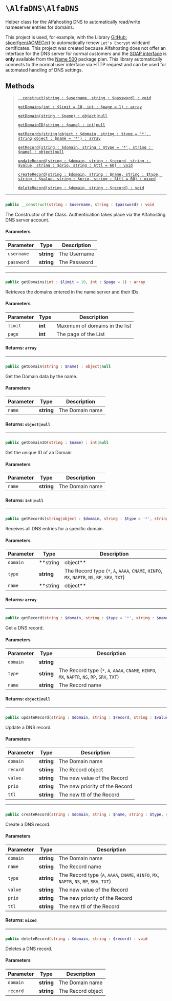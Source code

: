 
# `\AlfaDNS\AlfaDNS`

Helper class for the Alfahosting DNS to automatically read/write nameserver entries for domains.

This project is used, for example, with the Library [GitHub: skoerfgen/ACMECert](https://github.com/skoerfgen/ACMECert) to automatically renew `Let's Encrypt` wildcard certificates.
This project was created because Alfahosting does not offer an interface for the DNS server for normal customers and the [SOAP interface](https://dns.alfahosting.de/api/) is **only** available from the [Name 500](https://alfahosting.de/eigene-nameserver/) package plan. This library automatically connects to the normal user interface via HTTP request and can be used for automated handling of DNS settings.




## Methods
> [`__construct(string : $username, string : $password) : void`](#method_1)
> 
> [`getDomains(int : $limit = 10, int : $page = 1) : array`](#method_2)
> 
> [`getDomain(string : $name) : object|null`](#method_3)
> 
> [`getDomainID(string : $name) : int|null`](#method_4)
> 
> [`getRecords(string|object : $domain, string : $type = '*', string|object : $name = '*') : array`](#method_5)
> 
> [`getRecord(string : $domain, string : $type = '*', string : $name) : object|null`](#method_6)
> 
> [`updateRecord(string : $domain, string : $record, string : $value, string : $prio, string : $ttl = 60) : void`](#method_7)
> 
> [`createRecord(string : $domain, string : $name, string : $type, string : $value, string : $prio, string : $ttl = 60) : mixed`](#method_8)
> 
> [`deleteRecord(string : $domain, string : $record) : void`](#method_9)
> 

---
### <a name="__construct">
```php
public __construct(string : $username, string : $password) : void
```
</a>




The Constructor of the Class.
Authentication takes place via the Alfahosting DNS server account.

#### Parameters

| Parameter | Type | Description |
|-----------|------|-------------|
| `username` | **string** | The Username |
| `password` | **string** | The Password |





---
### <a name="getDomains">
```php
public getDomains(int : $limit = 10, int : $page = 1) : array
```
</a>




Retrieves the domains entered in the name server and their IDs.


#### Parameters

| Parameter | Type | Description |
|-----------|------|-------------|
| `limit` | **int** | Maximum of domains in the list |
| `page` | **int** | The page of the List |



#### Returns: `array`


---
### <a name="getDomain">
```php
public getDomain(string : $name) : object|null
```
</a>




Get the Domain data by the name.


#### Parameters

| Parameter | Type | Description |
|-----------|------|-------------|
| `name` | **string** | The Domain name |



#### Returns: `object|null`


---
### <a name="getDomainID">
```php
public getDomainID(string : $name) : int|null
```
</a>




Get the unique ID of an Domain


#### Parameters

| Parameter | Type | Description |
|-----------|------|-------------|
| `name` | **string** | The Domain name |



#### Returns: `int|null`


---
### <a name="getRecords">
```php
public getRecords(string|object : $domain, string : $type = '*', string|object : $name = '*') : array
```
</a>




Receives all DNS entries for a specific domain.


#### Parameters

| Parameter | Type | Description |
|-----------|------|-------------|
| `domain` | **string|object** |  |
| `type` | **string** | The Record type (`*`, `A`, `AAAA`, `CNAME`, `HINFO`, `MX`, `NAPTR`, `NS`, `RP`, `SRV`, `TXT`) |
| `name` | **string|object** | The Domain name or object |



#### Returns: `array`


---
### <a name="getRecord">
```php
public getRecord(string : $domain, string : $type = '*', string : $name) : object|null
```
</a>




Get a DNS record.


#### Parameters

| Parameter | Type | Description |
|-----------|------|-------------|
| `domain` | **string** |  |
| `type` | **string** | The Record type (`*`, `A`, `AAAA`, `CNAME`, `HINFO`, `MX`, `NAPTR`, `NS`, `RP`, `SRV`, `TXT`) |
| `name` | **string** | The Record name |



#### Returns: `object|null`


---
### <a name="updateRecord">
```php
public updateRecord(string : $domain, string : $record, string : $value, string : $prio, string : $ttl = 60) : void
```
</a>




Update a DNS record.


#### Parameters

| Parameter | Type | Description |
|-----------|------|-------------|
| `domain` | **string** | The Domain name |
| `record` | **string** | The Record object |
| `value` | **string** | The new value of the Record |
| `prio` | **string** | The new priority of the Record |
| `ttl` | **string** | The new ttl of the Record |





---
### <a name="createRecord">
```php
public createRecord(string : $domain, string : $name, string : $type, string : $value, string : $prio, string : $ttl = 60) : mixed
```
</a>




Create a DNS record.


#### Parameters

| Parameter | Type | Description |
|-----------|------|-------------|
| `domain` | **string** | The Domain name |
| `name` | **string** | The Record name |
| `type` | **string** | The Record type (`A`, `AAAA`, `CNAME`, `HINFO`, `MX`, `NAPTR`, `NS`, `RP`, `SRV`, `TXT`) |
| `value` | **string** | The new value of the Record |
| `prio` | **string** | The new priority of the Record |
| `ttl` | **string** | The new ttl of the Record |



#### Returns: `mixed`


---
### <a name="deleteRecord">
```php
public deleteRecord(string : $domain, string : $record) : void
```
</a>




Deletes a DNS record.


#### Parameters

| Parameter | Type | Description |
|-----------|------|-------------|
| `domain` | **string** | The Domain name |
| `record` | **string** | The Record object |







